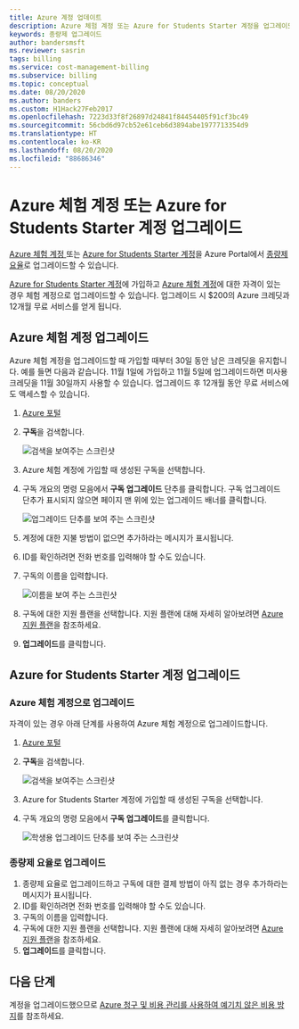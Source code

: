 ```yaml
---
title: Azure 계정 업데이트
description: Azure 체험 계정 또는 Azure for Students Starter 계정을 업그레이드하는 방법을 알아봅니다. Azure 지원 플랜에 대한 추가 정보를 알아봅니다.
keywords: 종량제 업그레이드
author: bandersmsft
ms.reviewer: sasrin
tags: billing
ms.service: cost-management-billing
ms.subservice: billing
ms.topic: conceptual
ms.date: 08/20/2020
ms.author: banders
ms.custom: H1Hack27Feb2017
ms.openlocfilehash: 7223d33f8f26897d24841f84454405f91cf3bc49
ms.sourcegitcommit: 56cbd6d97cb52e61ceb6d3894abe1977713354d9
ms.translationtype: HT
ms.contentlocale: ko-KR
ms.lasthandoff: 08/20/2020
ms.locfileid: "88686346"
---
```

# <a name="upgrade-your-azure-free-account-or-azure-for-students-starter-account"></a>Azure 체험 계정 또는 Azure for Students Starter 계정 업그레이드

[Azure 체험 계정 ](https://azure.microsoft.com/free/) 또는 [Azure for Students Starter 계정](https://azure.microsoft.com/offers/ms-azr-0144p/)을 Azure Portal에서 [종량제 요율](https://azure.microsoft.com/offers/ms-azr-0003p/)로 업그레이드할 수 있습니다.

[Azure for Students Starter 계정](https://azure.microsoft.com/offers/ms-azr-0144p/)에 가입하고 [Azure 체험 계정](https://azure.microsoft.com/free/)에 대한 자격이 있는 경우 체험 계정으로 업그레이드할 수 있습니다. 업그레이드 시 $200의 Azure 크레딧과 12개월 무료 서비스를 얻게 됩니다.

<a id="freetrial"></a>

## <a name="upgrade-your-azure-free-account"></a>Azure 체험 계정 업그레이드

Azure 체험 계정을 업그레이드할 때 가입할 때부터 30일 동안 남은 크레딧을 유지합니다. 예를 들면 다음과 같습니다. 11월 1일에 가입하고 11월 5일에 업그레이드하면 미사용 크레딧을 11월 30일까지 사용할 수 있습니다. 업그레이드 후 12개월 동안 무료 서비스에도 액세스할 수 있습니다.

1. [Azure 포털](https://portal.azure.com)
1. **구독**을 검색합니다.

    ![검색을 보여주는 스크린샷](./media/upgrade-azure-subscription/search-subscriptions-ibiza.png)

1. Azure 체험 계정에 가입할 때 생성된 구독을 선택합니다.
1. 구독 개요의 명령 모음에서 **구독 업그레이드** 단추를 클릭합니다. 구독 업그레이드 단추가 표시되지 않으면 페이지 맨 위에 있는 업그레이드 배너를 클릭합니다.

    ![업그레이드 단추를 보여 주는 스크린샷](./media/upgrade-azure-subscription/free-upgrade-button.png)

1. 계정에 대한 지불 방법이 없으면 추가하라는 메시지가 표시됩니다.

1. ID를 확인하려면 전화 번호를 입력해야 할 수도 있습니다.

1. 구독의 이름을 입력합니다.

     ![이름을 보여 주는 스크린샷](./media/upgrade-azure-subscription/free-upgrade-name.png)

1. 구독에 대한 지원 플랜을 선택합니다. 지원 플랜에 대해 자세히 알아보려면 [Azure 지원 플랜](https://azure.microsoft.com/us/support/plans/)을 참조하세요.

1. **업그레이드**를 클릭합니다.

<a id="student"></a>

## <a name="upgrade-your-azure-for-students-starter-account"></a>Azure for Students Starter 계정 업그레이드

### <a name="upgrade-to-an-azure-free-account"></a>Azure 체험 계정으로 업그레이드

자격이 있는 경우 아래 단계를 사용하여 Azure 체험 계정으로 업그레이드합니다.

1. [Azure 포털](https://portal.azure.com)
1. **구독**을 검색합니다.

    ![검색을 보여주는 스크린샷](./media/upgrade-azure-subscription/search-subscriptions-ibiza.png)

1. Azure for Students Starter 계정에 가입할 때 생성된 구독을 선택합니다.
1. 구독 개요의 명령 모음에서 **구독 업그레이드**를 클릭합니다.

    ![학생용 업그레이드 단추를 보여 주는 스크린샷](./media/upgrade-azure-subscription/student-upgrade-ibiza.png)

### <a name="upgrade-to-pay-as-you-go-rates"></a>종량제 요율로 업그레이드

1. 종량제 요율로 업그레이드하고 구독에 대한 결제 방법이 아직 없는 경우 추가하라는 메시지가 표시됩니다.
1. ID를 확인하려면 전화 번호를 입력해야 할 수도 있습니다.
1. 구독의 이름을 입력합니다.
1. 구독에 대한 지원 플랜을 선택합니다. 지원 플랜에 대해 자세히 알아보려면 [Azure 지원 플랜](https://azure.microsoft.com/us/support/plans/)을 참조하세요.
1. **업그레이드**를 클릭합니다.

## <a name="next-steps"></a>다음 단계

계정을 업그레이드했으므로 [Azure 청구 및 비용 관리를 사용하여 예기치 않은 비용 방지](getting-started.md)를 참조하세요.
